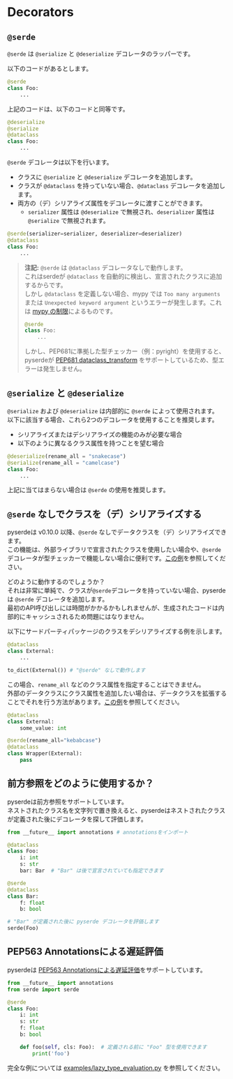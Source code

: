 # Decorators

## `@serde`

`@serde` は `@serialize` と `@deserialize` デコレータのラッパーです。

以下のコードがあるとします。
```python
@serde
class Foo:
    ...
```

上記のコードは、以下のコードと同等です。

```python
@deserialize
@serialize
@dataclass
class Foo:
    ...
```

`@serde` デコレータは以下を行います。
* クラスに `@serialize` と `@deserialize` デコレータを追加します。
* クラスが `@dataclass` を持っていない場合、`@dataclass` デコレータを追加します。
* 両方の（デ）シリアライズ属性をデコレータに渡すことができます。
    * `serializer` 属性は `@deserialize` で無視され、`deserializer` 属性は `@serialize` で無視されます。

```python
@serde(serializer=serializer, deserializer=deserializer)
@dataclass
class Foo:
    ...
```

> **注記:** `@serde` は `@dataclass` デコレータなしで動作します。  
> これはserdeが `@dataclass` を自動的に検出し、宣言されたクラスに追加するからです。  
> しかし `@dataclass` を定義しない場合、mypy では `Too many arguments` または `Unexpected keyword argument` というエラーが発生します。これは [mypy の制限](https://mypy.readthedocs.io/en/stable/additional_features.html#caveats-known-issues)によるものです。
>
> ```python
> @serde
> class Foo:
>     ...
> ```
>
> しかし、PEP681に準拠した型チェッカー（例：pyright）を使用すると、pyserdeが [PEP681 dataclass_transform](https://peps.python.org/pep-0681/) をサポートしているため、型エラーは発生しません。

## `@serialize` と `@deserialize`

`@serialize` および `@deserialize` は内部的に `@serde` によって使用されます。  
以下に該当する場合、これら2つのデコレータを使用することを推奨します。
* シリアライズまたはデシリアライズの機能のみが必要な場合
* 以下のように異なるクラス属性を持つことを望む場合

```python
@deserialize(rename_all = "snakecase")
@serialize(rename_all = "camelcase")
class Foo:
    ...
```
上記に当てはまらない場合は `@serde` の使用を推奨します。

## `@serde` なしでクラスを（デ）シリアライズする

pyserdeは v0.10.0 以降、`@serde` なしでデータクラスを（デ）シリアライズできます。  
この機能は、外部ライブラリで宣言されたクラスを使用したい場合や、`@serde` デコレータが型チェッカーで機能しない場合に便利です。[この例](https://github.com/yukinarit/pyserde/blob/main/examples/plain_dataclass.py)を参照してください。

どのように動作するのでしょうか？  
それは非常に単純で、クラスが`@serde`デコレータを持っていない場合、pyserdeは `@serde` デコレータを追加します。  
最初のAPI呼び出しには時間がかかるかもしれませんが、生成されたコードは内部的にキャッシュされるため問題にはなりません。  

以下にサードパーティパッケージのクラスをデシリアライズする例を示します。

```python
@dataclass
class External:
    ...

to_dict(External()) # "@serde" なしで動作します
```

この場合、`rename_all` などのクラス属性を指定することはできません。  
外部のデータクラスにクラス属性を追加したい場合は、データクラスを拡張することでそれを行う方法があります。[この例](https://github.com/yukinarit/pyserde/blob/main/examples/plain_dataclass_class_attribute.py)を参照してください。

```python
@dataclass
class External:
    some_value: int

@serde(rename_all="kebabcase")
@dataclass
class Wrapper(External):
    pass
```

## 前方参照をどのように使用するか？

pyserdeは前方参照をサポートしています。  
ネストされたクラス名を文字列で置き換えると、pyserdeはネストされたクラスが定義された後にデコレータを探して評価します。

```python
from __future__ import annotations # annotationsをインポート

@dataclass
class Foo:
    i: int
    s: str
    bar: Bar  # "Bar" は後で宣言されていても指定できます

@serde
@dataclass
class Bar:
    f: float
    b: bool

# "Bar" が定義された後に pyserde デコレータを評価します
serde(Foo)
```

## PEP563 Annotationsによる遅延評価

pyserdeは [PEP563 Annotationsによる遅延評価](https://peps.python.org/pep-0563/)をサポートしています。

```python
from __future__ import annotations
from serde import serde

@serde
class Foo:
    i: int
    s: str
    f: float
    b: bool

    def foo(self, cls: Foo):  # 定義される前に "Foo" 型を使用できます
        print('foo')
```

完全な例については [examples/lazy_type_evaluation.py](https://github.com/yukinarit/pyserde/blob/main/examples/lazy_type_evaluation.py) を参照してください。
